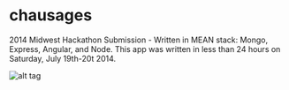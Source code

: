 chausages
=========

2014 Midwest Hackathon Submission - Written in MEAN stack: Mongo, Express, Angular, and Node.  This app was written in less than 24 hours on Saturday, July 19th-20t  2014.

![alt tag](http://burnsforce.com/chausage-app.jpg)
